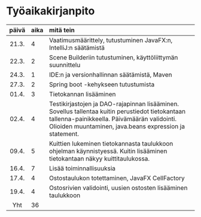# Työaikakirjanpito

| päivä | aika | mitä tein  |
| :----:|:-----| :-----|
| 21.3. | 4    | Vaatimusmäärittely, tutustuminen JavaFX:n, IntelliJ:n säätämistä |
| 22.3. | 2    | Scene Builderiin tutustuminen, käyttöliittymän suunnittelu |
| 24.3. | 1    | IDE:n ja versionhallinnan säätämistä, Maven |
| 27.3. | 2    | Spring boot -kehykseen tutustumista |
| 01.4. | 3    | Tietokannan lisääminen |
| 02.4. | 4    | Testikirjastojen ja DAO-rajapinnan lisääminen. Sovellus tallentaa kuitin perustiedot tietokantaan tallenna-painikkeella. Päivämäärän validointi. Olioiden muuntaminen, java.beans expression ja statement. |
| 09.4. | 5    | Kuittien lukeminen tietokannasta taulukkoon ohjelman käynnistyessä. Kuitin lisääminen tietokantaan näkyy kuittitaulukossa. |
| 16.4. | 7    | Lisää toiminnallisuuksia |
| 17.4. | 4    | Ostostaulukon totettaminen, JavaFX CellFactory |
| 19.4. | 4    | Ostosrivien validointi, uusien ostosten lisääminen taulukkoon |
| Yht   | 36   | 
